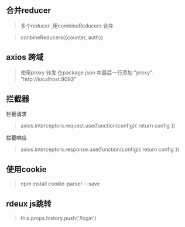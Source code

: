 ## 合并reducer
> 多个reducer ,用combineReducers 合并

> conbineReducers({counter, auth})


## axios 跨域

> 使用proxy 转发
> 在package.json 中最后一行添加 "proxy": "http://localhost:9093"


## 拦截器
拦截请求
> axios.interceptors.request.use(function(config){   return config  })

拦截响应
> axios.interceptors.response.use(function(config){  return config })

## 使用cookie 
> npm install cookie-parser  --save


## rdeux js跳转
> this.props.history.push('/login') 